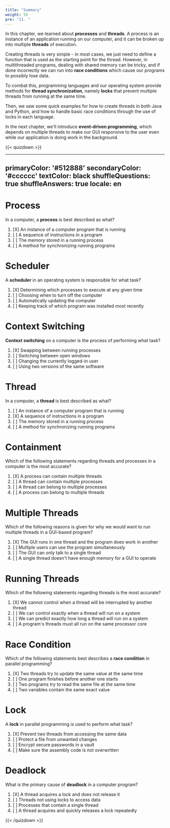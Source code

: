 ```yaml
---
title: "Summary"
weight: 55
pre: "11. "
---
```

In this chapter, we learned about **processes** and **threads**. A process is an instance of an application running on our computer, and it can be broken up into multiple **threads** of execution. 

Creating threads is very simple - in most cases, we just need to define a function that is used as the starting point for the thread. However, in multithreaded programs, dealing with shared memory can be tricky, and if done incorrectly we can run into **race conditions** which cause our programs to possibly lose data.

To combat this, programming languages and our operating system provide methods for **thread synchronization**, namely **locks** that prevent multiple threads from running at the same time. 

Then, we saw some quick examples for how to create threads in both Java and Python, and how to handle basic race conditions through the use of locks in each language.

In the next chapter, we'll introduce **event-driven programming**, which depends on multiple threads to make our GUI responsive to the user even while our application is doing work in the background.

{{< quizdown >}}

---
primaryColor: '#512888'
secondaryColor: '#cccccc'
textColor: black
shuffleQuestions: true
shuffleAnswers: true
locale: en
---

# Process

In a computer, a **process** is best described as what?

1. [X] An instance of a computer program that is running
1. [ ] A sequence of instructions in a program
1. [ ] The memory stored in a running process
1. [ ] A method for synchronizing running programs

# Scheduler

A **scheduler** in an operating system is responsible for what task?

1. [X] Determining which processes to execute at any given time
1. [ ] Choosing when to turn off the computer 
1. [ ] Automatically updating the computer
1. [ ] Keeping track of which program was installed most recently

# Context Switching

**Context switching** on a computer is the process of performing what task?

1. [X] Swapping between running processes
1. [ ] Switching between open windows
1. [ ] Changing the currently logged-in user
1. [ ] Using two versions of the same software

# Thread

In a computer, a **thread** is best described as what?

1. [ ] An instance of a computer program that is running
1. [X] A sequence of instructions in a program
1. [ ] The memory stored in a running process
1. [ ] A method for synchronizing running programs

# Containment

Which of the following statements regarding threads and processes in a computer is the most accurate?

1. [X] A process can contain multiple threads
1. [ ] A thread can contain multiple processes
1. [ ] A thread can belong to multiple processes
1. [ ] A process can belong to multiple threads

# Multiple Threads

Which of the following reasons is given for why we would want to run multiple threads in a GUI-based program?

1. [X] The GUI runs in one thread and the program does work in another
1. [ ] Multiple users can use the program simultaneously
1. [ ] The GUI can only talk to a single thread
1. [ ] A single thread doesn't have enough memory for a GUI to operate

# Running Threads

Which of the following statements regarding threads is the most accurate?

1. [X] We cannot control when a thread will be interrupted by another thread
1. [ ] We can control exactly when a thread will run on a system
1. [ ] We can predict exactly how long a thread will run on a system
1. [ ] A program's threads must all run on the same processor core

# Race Condition

Which of the following statements best describes a **race condition** in parallel programming?

1. [X] Two threads try to update the same value at the same time
1. [ ] One program finishes before another one starts
1. [ ] Two programs try to read the same file at the same time
1. [ ] Two variables contain the same exact value

# Lock

A **lock** in parallel programming is used to perform what task?

1. [X] Prevent two threads from accessing the same data
1. [ ] Protect a file from unwanted changes
1. [ ] Encrypt secure passwords in a vault
1. [ ] Make sure the assembly code is not overwritten

# Deadlock

What is the primary cause of **deadlock** in a computer program?

1. [X] A thread acquires a lock and does not release it
1. [ ] Threads not using locks to access data
1. [ ] Processes that contain a single thread
1. [ ] A thread acquires and quickly releases a lock repeatedly

{{< /quizdown >}}